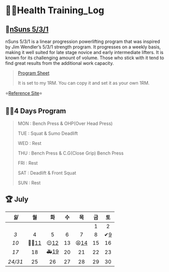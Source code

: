 # 🏋️‍♀️Health Training_Log

 ## 💪[nSuns 5/3/1](https://liftvault.com/programs/powerlifting/n-suns-lifting-spreadsheets/)

nSuns 5/3/1 is a linear progression powerlifting program that was inspired by Jim Wendler’s 5/3/1 strength program. It progresses on a weekly basis, making it well suited for late stage novice and early intermediate lifters. It is known for its challenging amount of volume. Those who stick with it tend to find great results from the additional work capacity.



> [Program Sheet](./nSuns.xlsx) 
>
> 
> It is set to my 1RM. You can copy it and set it as your own 1RM.
> 

  ⭐[Reference Site](https://m.blog.naver.com/tbvjaos7654/222463187253)⭐

## 🏃‍♂️4 Days Program

> MON : Bench Press & OHP(Over Head Press)
>
> TUE : Squat & Sumo Deadlift 
>
> WED : Rest
>
> THU : Bench Press & C.G(Close Grip) Bench Press
>
> FRI : Rest
>
> SAT : Deadlift & Front Squat
>
> SUN : Rest
>
> 

## 🏆 July



|  *일*   |             월             |            화             |  수  |            목             |  금  |           토            |
| :-----: | :------------------------: | :-----------------------: | :--: | :-----------------------: | :--: | :---------------------: |
|         |                            |                           |      |                           |  1   |            2            |
|   *3*   |             4              |             5             |  6   |             7             |  8   | ✔[9](./July/7.9_SAT.md) |
|  *10*   | 🏃‍♂️[11](./July/7.11_MON.md) | 😌[12](./July/7.12_TUE.md) |  13  | 😫[14](./July/7.14_THU.md) |  15  |           16            |
|  *17*   |             18             | 🚑[19](./July/7.19_TUE.md) |  20  |            21             |  22  |           23            |
| *24/31* |             25             |            26             |  27  |            28             |  29  |           30            |







